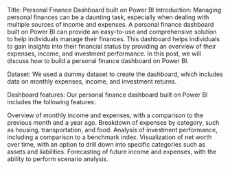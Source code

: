 Title: Personal Finance Dashboard built on Power BI
Introduction: Managing personal finances can be a daunting task, especially when dealing with multiple sources of income and expenses. A personal finance dashboard built on Power BI can provide an easy-to-use and comprehensive solution to help individuals manage their finances. This dashboard helps individuals to gain insights into their financial status by providing an overview of their expenses, income, and investment performance. In this post, we will discuss how to build a personal finance dashboard on Power BI.

Dataset: We used a dummy dataset to create the dashboard, which includes data on monthly expenses, income, and investment returns.

Dashboard features: Our personal finance dashboard built on Power BI includes the following features:

Overview of monthly income and expenses, with a comparison to the previous month and a year ago. Breakdown of expenses by category, such as housing, transportation, and food. Analysis of investment performance, including a comparison to a benchmark index. Visualization of net worth over time, with an option to drill down into specific categories such as assets and liabilities. Forecasting of future income and expenses, with the ability to perform scenario analysis.
